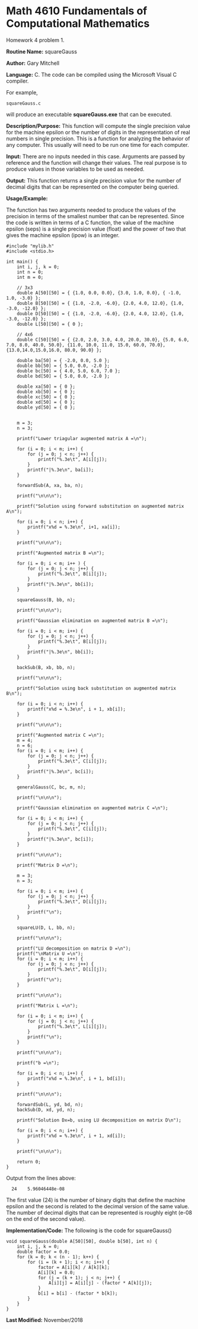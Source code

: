 # Math 4610 Fundamentals of Computational Mathematics
Homework 4 problem 1.

**Routine Name:**           squareGauss

**Author:** Gary Mitchell

**Language:** C. The code can be compiled using the Microsoft Visual C compiler.

For example,

    squareGauss.c

will produce an executable **squareGauss.exe** that can be executed.

**Description/Purpose:** This function will compute the single precision value for the machine epsilon or the number of digits
in the representation of real numbers in single precision. This is a function for analyzing the behavior of any computer. This
usually will need to be run one time for each computer.

**Input:** There are no inputs needed in this case. Arguments are passed by reference and the function will change their values.
The real purpose is to produce values in those variables to be used as needed.

**Output:** This function returns a single precision value for the number of decimal digits that can be represented on the
computer being queried.

**Usage/Example:**

The function has two arguments needed to produce the values of the precision in terms of the smallest number that can be
represented. Since the code is written in terms of a C function, the value of the machine epsilon (seps) is a single
precision value (float) and the power of two that gives the machine epsilon (ipow) is an integer. 

    #include "mylib.h"
    #include <stdio.h>

    int main() {
        int i, j, k = 0;
        int n = 0;
        int m = 0;

        // 3x3
        double A[50][50] = { {1.0, 0.0, 0.0}, {3.0, 1.0, 0.0}, { -1.0, 1.0, -3.0} };
        double B[50][50] = { {1.0, -2.0, -6.0}, {2.0, 4.0, 12.0}, {1.0, -3.0, -12.0} };
        double D[50][50] = { {1.0, -2.0, -6.0}, {2.0, 4.0, 12.0}, {1.0, -3.0, -12.0} };
        double L[50][50] = { 0 };

        // 4x6
        double C[50][50] = { {2.0, 2.0, 3.0, 4.0, 20.0, 30.0}, {5.0, 6.0, 7.0, 8.0, 40.0, 50.0}, {11.0, 10.0, 11.0, 15.0, 60.0, 70.0}, {13.0,14.0,15.0,16.0, 80.0, 90.0} };

        double ba[50] = { -2.0, 0.0, 5.0 };
        double bb[50] = { 5.0, 0.0, -2.0 };
        double bc[50] = { 4.0, 5.0, 6.0, 7.0 };
        double bd[50] = { 5.0, 0.0, -2.0 };

        double xa[50] = { 0 };
        double xb[50] = { 0 };
        double xc[50] = { 0 };
        double xd[50] = { 0 };
        double yd[50] = { 0 };


        m = 3;
        n = 3;

        printf("Lower triagular augmented matrix A =\n");

        for (i = 0; i < m; i++) {
            for (j = 0; j < n; j++) {
                printf("%.3e\t", A[i][j]);
            }
            printf("|%.3e\n", ba[i]);
        }

        forwardSub(A, xa, ba, n);

        printf("\n\n\n");

        printf("Solution using forward substitution on augmented matrix A\n");

        for (i = 0; i < n; i++) {
            printf("x%d = %.3e\n", i+1, xa[i]);
        }

        printf("\n\n\n");

        printf("Augmented matrix B =\n");

        for (i = 0; i < m; i++ ) {
            for (j = 0; j < n; j++) {
                printf("%.3e\t", B[i][j]);
            }
            printf("|%.3e\n", bb[i]);
        }

        squareGauss(B, bb, n);

        printf("\n\n\n");

        printf("Gaussian elimination on augmented matrix B =\n");

        for (i = 0; i < m; i++) {
            for (j = 0; j < n; j++) {
                printf("%.3e\t", B[i][j]);
            }
            printf("|%.3e\n", bb[i]);
        }

        backSub(B, xb, bb, n);

        printf("\n\n\n");

        printf("Solution using back substitution on augmented matrix B\n");

        for (i = 0; i < n; i++) {
            printf("x%d = %.3e\n", i + 1, xb[i]);
        }

        printf("\n\n\n");

        printf("Augmented matrix C =\n");
        m = 4;
        n = 6;
        for (i = 0; i < m; i++) {
            for (j = 0; j < n; j++) {
                printf("%.3e\t", C[i][j]);
            }
            printf("|%.3e\n", bc[i]);
        }

        generalGauss(C, bc, m, n);

        printf("\n\n\n");

        printf("Gaussian elimination on augmented matrix C =\n");

        for (i = 0; i < m; i++) {
            for (j = 0; j < n; j++) {
                printf("%.3e\t", C[i][j]);
            }
            printf("|%.3e\n", bc[i]);
        }

        printf("\n\n\n");

        printf("Matrix D =\n");

        m = 3;
        n = 3;

        for (i = 0; i < m; i++) {
            for (j = 0; j < n; j++) {
                printf("%.3e\t", D[i][j]);
            }
            printf("\n");
        }

        squareLU(D, L, bb, n);

        printf("\n\n\n");

        printf("LU decomposition on matrix D =\n");
        printf("\nMatrix U =\n");
        for (i = 0; i < m; i++) {
            for (j = 0; j < n; j++) {
                printf("%.3e\t", D[i][j]);
            }
            printf("\n");
        }

        printf("\n\n\n");

        printf("Matrix L =\n");

        for (i = 0; i < m; i++) {
            for (j = 0; j < n; j++) {
                printf("%.3e\t", L[i][j]);
            }
            printf("\n");
        }

        printf("\n\n\n");

        printf("b =\n");

        for (i = 0; i < n; i++) {
            printf("x%d = %.3e\n", i + 1, bd[i]);
        }

        printf("\n\n\n");

        forwardSub(L, yd, bd, n);
        backSub(D, xd, yd, n);

        printf("Solution Dx=b, using LU decomposition on matrix D\n");

        for (i = 0; i < n; i++) {
            printf("x%d = %.3e\n", i + 1, xd[i]);
        }

        printf("\n\n\n");

        return 0;
    }

Output from the lines above:

      24    5.96046448e-08

The first value (24) is the number of binary digits that define the machine epsilon and the second is related to the
decimal version of the same value. The number of decimal digits that can be represented is roughly eight (e-08 on the
end of the second value).

**Implementation/Code:** The following is the code for squareGauss()

    void squareGauss(double A[50][50], double b[50], int n) {
        int i, j, k = 0;
        double factor = 0.0;
        for (k = 0; k < (n - 1); k++) {
            for (i = (k + 1); i < n; i++) {
                factor = A[i][k] / A[k][k];
                A[i][k] = 0.0;
                for (j = (k + 1); j < n; j++) {
                    A[i][j] = A[i][j] - (factor * A[k][j]);
                }
                b[i] = b[i] - (factor * b[k]);
            }
        }
    }

**Last Modified:** November/2018
